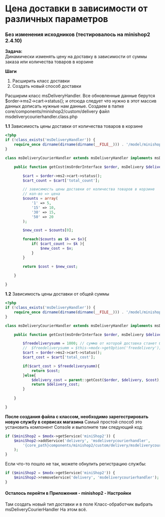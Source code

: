 # Цена доставки в зависимости от различных параметров


### Без изменения исходников (тестировалось на minishop2 2.4.10)
 
**Задача:**<br>
Динамически изменять цену на доставку в зависимости от суммы заказа или количества товаров в корзине

**Шаги** <br>
1. Расширить класс доставки <br>
2. Создать новый способ доставки 

Расширим класс msDeliveryHandler. Все обновленные данные берутся $order->ms2->cart->status(); и отсюда следует что нужно в этот массив данных дописать нужные нам данные.
Создаем в папке core/components/minishop2/custom/delivery файл msdeliverycourierhandler.class.php


**1.1** Зависимость цены доставки от количества товаров в корзине

```php
<?php
if (!class_exists('msDeliveryHandler')) {
    require_once dirname(dirname(dirname(__FILE__))) . '/model/minishop2/msdeliveryhandler.class.php';
}

class msDeliveryCourierHandler extends msDeliveryHandler implements msDeliveryInterface {

    public function getCost(msOrderInterface $order, msDelivery $delivery, $cost = 0.0) {

        $cart = $order->ms2->cart->status();
        $cart_count = $cart['total_count'];

        // зависимость цены доставки от количества товаров в корзине
        // кол-во => цена 
        $counts = array(
            '1' => 5,
            '15' => 10,
            '30' => 15,
            '50' => 20
        ); 

        $new_cost = $counts[0];

        foreach($counts as $k => $v){
            if( $cart_count >= $k ){
                $new_cost = $v;
            }
        } 

        return $cost + $new_cost; 
 
    }

}
```


**1.2** Зависимость цены доставки от общей суммы


```php
<?php
if (!class_exists('msDeliveryHandler')) {
    require_once dirname(dirname(dirname(__FILE__))) . '/model/minishop2/msdeliveryhandler.class.php';
}

class msDeliveryCourierHandler extends msDeliveryHandler implements msDeliveryInterface {

    public function getCost(msOrderInterface $order, msDelivery $delivery, $cost = 0.0) {

        $freedeliverysumm = 1000; // сумма от которой доставка станет бесплатной
        //  $freedeliverysumm = $this->modx->getOption('freedelivery'); // получение из системной настройки
        $cart = $order->ms2->cart->status();
        $cart_cost = $cart['total_cost']; 

        if($cart_cost > $freedeliverysumm){
            return $cost;
        }else{
            $delivery_cost = parent::getCost($order, $delivery, $cost);
            return $delivery_cost;
        }
 
    }

}
```


**После создания файла с классом, необходимо зарегестрировать новую службу в сервисах магазина**
Самый простой способ это установить компонент Console и выполните там следующий код: 

```php
if ($miniShop2 = $modx->getService('miniShop2')) {
    $miniShop2->addService('delivery', 'msdeliverycourierhandler',
        '{core_path}components/minishop2/custom/delivery/msdeliverycourierhandler.class.php'
    );
}
```


Если что-то пошло не так, можете обнулить регистрацию службы:
```php
if ($miniShop2 = $modx->getService('miniShop2')) {
    $miniShop2->removeService('delivery', 'msdeliverycourierhandler');
}
```


 
#### Осталось перейти в Приложения - minishop2  - Настройки 

Там создать новый тип доставки и в поле Класс-обработчик выбрать msDeliveryCourierHandler
На этом всё.
